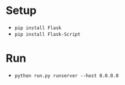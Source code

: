 Setup
=====
- `pip install Flask`
- `pip install Flask-Script`

Run
===
- `python run.py runserver --host 0.0.0.0`
